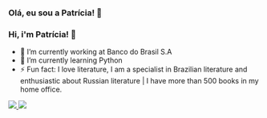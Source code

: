 ### Olá, eu sou a Patrícia! 👋
### Hi, i'm Patrícia! 👋




- 🔭 I’m currently working at Banco do Brasil S.A
- 🌱 I’m currently learning Python
- ⚡ Fun fact: I love literature, I am a specialist in Brazilian literature and enthusiastic about Russian literature | I have more than 500 books in my home office. 

<div>
  <a href="http://patriciacavalcante.tech">
    <img heigth "18em" src="https://github-readme-stats.vercel.app/api?username=Patriciacavalcantte&show_icons=true&theme=dracula&include_all_comits=true&count_private=true"/>
     <img heigth "18em" src="https://github-readme-stats.vercel.app/api/top-langs/?username=Patriciacavalcantte&layout=compact&langs&langs_count=16&thme=dracula"/>
    </div>
    

